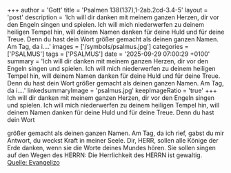 +++
author = 'Gott'
title = 'Psalmen 138(137),1-2ab.2cd-3.4-5'
layout = 'post'
description = 'Ich will dir danken mit meinem ganzen Herzen, dir vor den Engeln singen und spielen. Ich will mich niederwerfen zu deinem heiligen Tempel hin, will deinem Namen danken für deine Huld und für deine Treue. Denn du hast dein Wort  größer gemacht als deinen ganzen Namen. Am Tag, da i....'
images = ['/symbols/psalmus.jpg']
categories = ['PSALMUS']
tags = ['PSALMUS']
date = '2025-09-29 07:00:29 +0100'
summary = 'Ich will dir danken mit meinem ganzen Herzen, dir vor den Engeln singen und spielen. Ich will mich niederwerfen zu deinem heiligen Tempel hin, will deinem Namen danken für deine Huld und für deine Treue. Denn du hast dein Wort  größer gemacht als deinen ganzen Namen. Am Tag, da i....'
linkedsummaryImage = 'psalmus.jpg'
keepImageRatio = 'true'
+++
Ich will dir danken mit meinem ganzen Herzen, dir vor den Engeln singen und spielen.
Ich will mich niederwerfen zu deinem heiligen Tempel hin,
will deinem Namen danken für deine Huld und für deine Treue.
Denn du hast dein Wort

größer gemacht als deinen ganzen Namen.
Am Tag, da ich rief, gabst du mir Antwort, du weckst Kraft in meiner Seele.<!--more-->
Dir, HERR, sollen alle Könige der Erde danken, wenn sie die Worte deines Mundes hören.
Sie sollen singen auf den Wegen des HERRN: Die Herrlichkeit des HERRN ist gewaltig.<br> [Quelle: Evangelizo](https://evangeliumtagfuertag.org/DE/gospel)